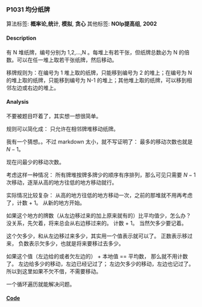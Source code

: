 ### P1031 均分纸牌

算法标签: **概率论,统计**, **模拟**, **贪心**
其他标签: **NOIp提高组**, **2002**


#### Description

有 N 堆纸牌，编号分别为 1,2,...,N 。每堆上有若干张，但纸牌总数必为 N 的倍数。可以在任一堆上取若干张纸牌，然后移动。

移牌规则为：在编号为 1 堆上取的纸牌，只能移到编号为 2 的堆上；在编号为 N 的堆上取的纸牌，只能移到编号为 N-1 的堆上；其他堆上取的纸牌，可以移到相邻左边或右边的堆上。

#### Analysis

不要被题目吓着了，其实想一想很简单。

规则可以简化成： 只允许在相邻牌堆移动纸牌。

我有一个猜想。。不过 markdown 太小，就不写证明了： 最多的移动次数也就是 $N- 1$。

现在问最少的移动次数。

考虑这样一种情况： 所有牌堆按牌多牌少的顺序有序排列，那么可见只需要 $N-1$ 次移动，逐渐从高的地方往低的地方移动就行。

实际情况比较复杂： 从高的地方往低的地方移动一次，之前的那堆就不用再考虑了，计数 + 1。 从新的地方开始。

如果这个地方的牌数（从左边移过来的加上原来就有的）比平均值少，怎么办？ 没关系，先欠着，将来总会从右边移过来的。 计数 + 1。 当然欠多少要记着。

这个欠多少，和从左边移过来多少，其实用一个值表示就可以了。 正数表示移过来， 负数表示欠多少，也就是将来要移过去多少。

如果这个值（左边给的或者欠左边的） + 本地值 == 平均数， 那么就不用计数了。 左边给多少的移动，左边已经记过了； 左边欠多少的移动，左边也记过了。 所以到这里如果不欠不借，不需要移动。


一个循环遍历就能解决问题。

#### [Code](../cpp/p1031.cpp)
